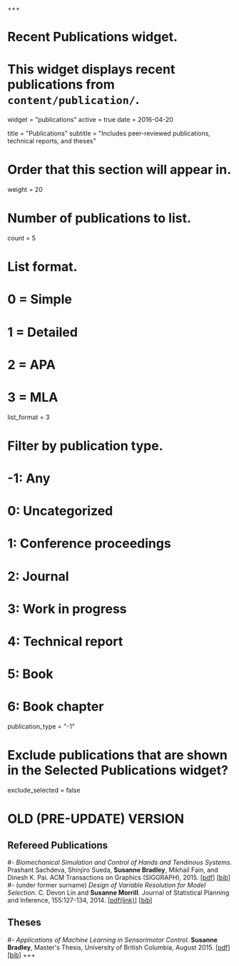 +++
# Recent Publications widget.
# This widget displays recent publications from `content/publication/`.
widget = "publications"
active = true
date = 2016-04-20

title = "Publications"
subtitle = "Includes peer-reviewed publications, technical reports, and theses"

# Order that this section will appear in.
weight = 20

# Number of publications to list.
count = 5

# List format.
#   0 = Simple
#   1 = Detailed
#   2 = APA
#   3 = MLA
list_format = 3

# Filter by publication type.
# -1: Any
#  0: Uncategorized
#  1: Conference proceedings
#  2: Journal
#  3: Work in progress
#  4: Technical report
#  5: Book
#  6: Book chapter
publication_type = "-1"

# Exclude publications that are shown in the Selected Publications widget?
exclude_selected = false

# OLD (PRE-UPDATE) VERSION
## Refereed Publications
#- *Biomechanical Simulation and Control of Hands and Tendinous Systems*. Prashant Sachdeva, Shinjiro Sueda, **Susanne Bradley**, Mikhail Fain, and Dinesh K. Pai. ACM Transactions on Graphics (SIGGRAPH), 2015. [[pdf](publication/sachdeva15.pdf)] [[bib](publication/sachdeva15.txt)]
#- (under former surname) *Design of Variable Resolution for Model Selection*. C. Devon Lin and **Susanne Morrill**. Journal of Statistical Planning and Inference, 155:127-134, 2014. [[pdf(link)](https://www.sciencedirect.com/science/article/pii/S0378375814001013)] [[bib](publication/LinMorrill14.txt)]


## Theses
#- *Applications of Machine Learning in Sensorimotor Control*. **Susanne Bradley**, Master's Thesis, University of British Columbia, August 2015. [[pdf](publication/bradley15.pdf)] [[bib](publication/bradley15.txt)]
+++

